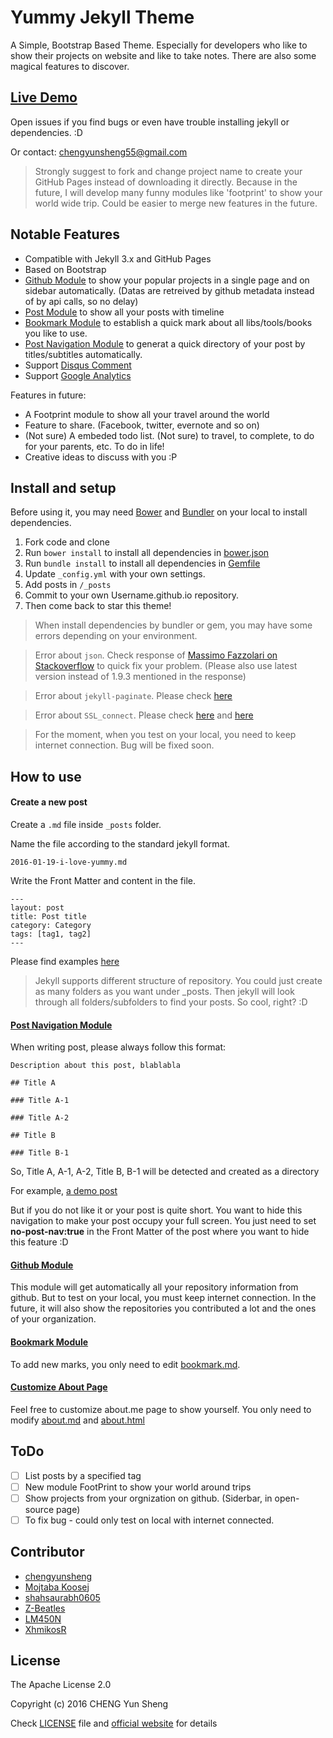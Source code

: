 # Yummy Jekyll Theme

A Simple, Bootstrap Based Theme. Especially for developers who like to show their projects on website and like to take notes. There are also some magical features to discover. 

## [Live Demo](http://chengyunsheng.github.io/)

Open issues if you find bugs or even have trouble installing jekyll or dependencies. :D

Or contact: chengyunsheng55@gmail.com

> Strongly suggest to fork and change project name to create your GitHub Pages instead of downloading it directly. Because in the future, I will develop many funny modules like 'footprint' to show your world wide trip. Could be easier to merge new features in the future.

## Notable Features

* Compatible with Jekyll 3.x and GitHub Pages
* Based on Bootstrap
* [Github Module](http://chengyunsheng.github.io/open-source) to show your popular projects in a single page and on sidebar automatically. (Datas are retreived by github metadata instead of by api calls, so no delay) 
* [Post Module](http://chengyunsheng.github.io/blog) to show all your posts with timeline
* [Bookmark Module](http://chengyunsheng.github.io/bookmark) to establish a quick mark about all libs/tools/books you like to use.
* [Post Navigation Module](http://chengyunsheng.github.io/css/2016/04/22/CSS-Animation.html) to generat a quick directory of your post by titles/subtitles automatically.
* Support [Disqus Comment](https://disqus.com/home/explore/)
* Support [Google Analytics](https://analytics.google.com/analytics/web/)

Features in future:
* A Footprint module to show all your travel around the world
* Feature to share. (Facebook, twitter, evernote and so on)
* (Not sure) A embeded todo list. (Not sure) to travel, to complete, to do for your parents, etc. To do in life!
* Creative ideas to discuss with you :P

## Install and setup

Before using it, you may need [Bower](http://bower.io/) and [Bundler](http://bundler.io/) on your local to install dependencies.

1. Fork code and clone
2. Run `bower install` to install all dependencies in [bower.json](https://github.com/chengyunsheng/chengyunsheng.github.io/blob/master/bower.json)
3. Run `bundle install` to install all dependencies in [Gemfile](https://github.com/chengyunsheng/chengyunsheng.github.io/blob/master/Gemfile)
4. Update `_config.yml` with your own settings.
5. Add posts in `/_posts`
6. Commit to your own Username.github.io repository.
7. Then come back to star this theme!

> When install dependencies by bundler or gem, you may have some errors depending on your environment.

> Error about `json`. Check response of [Massimo Fazzolari on Stackoverflow](http://stackoverflow.com/questions/8100891/the-json-native-gem-requires-installed-build-tools) to quick fix your problem. (Please also use latest version instead of 1.9.3 mentioned in the response)
  
> Error about `jekyll-paginate`. Please check [here](http://stackoverflow.com/questions/35401566/dont-have-jekyll-paginate-or-one-of-its-dependencies-installed)

> Error about `SSL_connect`. Please check [here](http://stackoverflow.com/questions/15305350/gem-install-fails-with-openssl-failure) and [here](http://railsapps.github.io/openssl-certificate-verify-failed.html)

> For the moment, when you test on your local, you need to keep internet connection. Bug will be fixed soon.

## How to use

#### Create a new post

Create a `.md` file inside `_posts` folder.

Name the file according to the standard jekyll format.

```
2016-01-19-i-love-yummy.md
```

Write the Front Matter and content in the file.

```
---
layout: post
title: Post title
category: Category
tags: [tag1, tag2]
---
```

Please find examples [here](https://github.com/chengyunsheng/chengyunsheng.github.io/tree/master/_posts)

> Jekyll supports different structure of repository. You could just create as many folders as you want under _posts. Then jekyll will look through all folders/subfolders to find your posts. So cool, right? :D

#### [Post Navigation Module](http://chengyunsheng.github.io/css/2016/04/22/CSS-Animation.html)

When writing post, please always follow this format:

```
Description about this post, blablabla

## Title A

### Title A-1

### Title A-2

## Title B

### Title B-1

```

So, Title A, A-1, A-2, Title B, B-1 will be detected and created as a directory

For example, [a demo post](https://github.com/chengyunsheng/chengyunsheng.github.io/edit/master/_posts/2016-04-22-CSS-Animation.md)

But if you do not like it or your post is quite short. You want to hide this navigation to make your post occupy your full screen. You just need to set **no-post-nav:true** in the Front Matter of the post where you want to hide this feature :D

#### [Github Module](http://chengyunsheng.github.io/open-source)

This module will get automatically all your repository information from github. But to test on your local, you must keep internet connection. 
In the future, it will also show the repositories you contributed a lot and the ones of your organization.

#### [Bookmark Module](http://chengyunsheng.github.io/bookmark)

To add new marks, you only need to edit [bookmark.md](https://github.com/chengyunsheng/Yummy-Jekyll/blob/master/bookmark.md).

#### [Customize About Page](http://chengyunsheng.github.io/about)

Feel free to customize about.me page to show yourself. You only need to modify [about.md](https://github.com/chengyunsheng/Yummy-Jekyll/blob/master/about.md) and [about.html](https://github.com/chengyunsheng/Yummy-Jekyll/blob/master/_includes/about.html)

## ToDo

- [ ] List posts by a specified tag
- [ ] New module FootPrint to show your world around trips
- [ ] Show projects from your orgnization on github. (Siderbar, in open-source page)
- [ ] To fix bug - could only test on local with internet connected.

## Contributor

* [chengyunsheng](https://github.com/chengyunsheng)
* [Mojtaba Koosej](https://github.com/mkoosej)
* [shahsaurabh0605](https://github.com/shahsaurabh0605)
* [Z-Beatles](http://www.waynechu.cn/)
* [LM450N](https://github.com/LM450N)
* [XhmikosR](https://github.com/XhmikosR)

## License

The Apache License 2.0

Copyright (c) 2016 CHENG Yun Sheng

Check [LICENSE](https://github.com/chengyunsheng/chengyunsheng.github.io/blob/master/LICENSE) file and [official website](http://www.apache.org/licenses/LICENSE-2.0) for details
